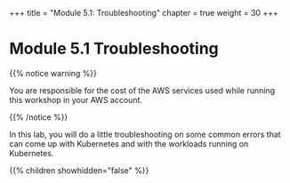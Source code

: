 +++
title = "Module 5.1: Troubleshooting"
chapter = true
weight = 30
+++

# Module 5.1 Troubleshooting 

{{% notice warning %}}<p> You are responsible for the cost of the AWS services used while running this workshop in your AWS account.</p> {{% /notice %}}

In this lab, you will do a  little troubleshooting on some common errors that can come up with Kubernetes and with the workloads running on Kubernetes.

{{% children showhidden="false" %}}
